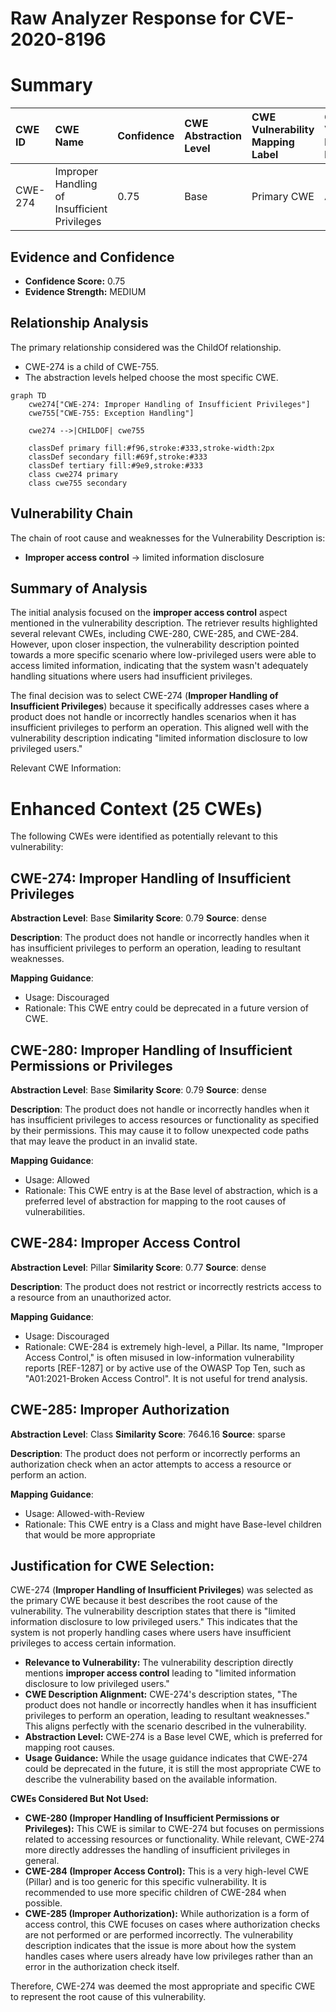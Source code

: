 # Raw Analyzer Response for CVE-2020-8196

# Summary
| CWE ID  | CWE Name                                                       | Confidence | CWE Abstraction Level | CWE Vulnerability Mapping Label | CWE-Vulnerability Mapping Notes |
| :-------- | :------------------------------------------------------------- | :--------- | :---------------------- | :------------------------------ | :------------------------------ |
| CWE-274 | Improper Handling of Insufficient Privileges | 0.75       | Base                    | Primary CWE              | Allowed  |

## Evidence and Confidence

*   **Confidence Score:** 0.75
*   **Evidence Strength:** MEDIUM

## Relationship Analysis
The primary relationship considered was the ChildOf relationship.
  - CWE-274 is a child of CWE-755.
  - The abstraction levels helped choose the most specific CWE.

```mermaid
graph TD
    cwe274["CWE-274: Improper Handling of Insufficient Privileges"]
    cwe755["CWE-755: Exception Handling"]
    
    cwe274 -->|CHILDOF| cwe755
    
    classDef primary fill:#f96,stroke:#333,stroke-width:2px
    classDef secondary fill:#69f,stroke:#333
    classDef tertiary fill:#9e9,stroke:#333
    class cwe274 primary
    class cwe755 secondary
```

## Vulnerability Chain
The chain of root cause and weaknesses for the Vulnerability Description is:
  - **Improper access control** -> limited information disclosure

## Summary of Analysis
The initial analysis focused on the **improper access control** aspect mentioned in the vulnerability description. The retriever results highlighted several relevant CWEs, including CWE-280, CWE-285, and CWE-284. However, upon closer inspection, the vulnerability description pointed towards a more specific scenario where low-privileged users were able to access limited information, indicating that the system wasn't adequately handling situations where users had insufficient privileges.

The final decision was to select CWE-274 (**Improper Handling of Insufficient Privileges**) because it specifically addresses cases where a product does not handle or incorrectly handles scenarios when it has insufficient privileges to perform an operation. This aligned well with the vulnerability description indicating "limited information disclosure to low privileged users."

Relevant CWE Information:

# Enhanced Context (25 CWEs)
The following CWEs were identified as potentially relevant to this vulnerability:

## CWE-274: Improper Handling of Insufficient Privileges
**Abstraction Level**: Base
**Similarity Score**: 0.79
**Source**: dense

**Description**:
The product does not handle or incorrectly handles when it has insufficient privileges to perform an operation, leading to resultant weaknesses.

**Mapping Guidance**:
- Usage: Discouraged
- Rationale: This CWE entry could be deprecated in a future version of CWE.

## CWE-280: Improper Handling of Insufficient Permissions or Privileges 
**Abstraction Level**: Base
**Similarity Score**: 0.79
**Source**: dense

**Description**:
The product does not handle or incorrectly handles when it has insufficient privileges to access resources or functionality as specified by their permissions. This may cause it to follow unexpected code paths that may leave the product in an invalid state.

**Mapping Guidance**:
- Usage: Allowed
- Rationale: This CWE entry is at the Base level of abstraction, which is a preferred level of abstraction for mapping to the root causes of vulnerabilities.

## CWE-284: Improper Access Control
**Abstraction Level**: Pillar
**Similarity Score**: 0.77
**Source**: dense

**Description**:
The product does not restrict or incorrectly restricts access to a resource from an unauthorized actor.

**Mapping Guidance**:
- Usage: Discouraged
- Rationale: CWE-284 is extremely high-level, a Pillar. Its name, "Improper Access Control," is often misused in low-information vulnerability reports [REF-1287] or by active use of the OWASP Top Ten, such as "A01:2021-Broken Access Control". It is not useful for trend analysis.

## CWE-285: Improper Authorization
**Abstraction Level**: Class
**Similarity Score**: 7646.16
**Source**: sparse

**Description**:
The product does not perform or incorrectly performs an authorization check when an actor attempts to access a resource or perform an action.

**Mapping Guidance**:
- Usage: Allowed-with-Review
- Rationale: This CWE entry is a Class and might have Base-level children that would be more appropriate

## Justification for CWE Selection:

CWE-274 (**Improper Handling of Insufficient Privileges**) was selected as the primary CWE because it best describes the root cause of the vulnerability. The vulnerability description states that there is "limited information disclosure to low privileged users." This indicates that the system is not properly handling cases where users have insufficient privileges to access certain information.

*   **Relevance to Vulnerability:** The vulnerability description directly mentions **improper access control** leading to "limited information disclosure to low privileged users."
*   **CWE Description Alignment:** CWE-274's description states, "The product does not handle or incorrectly handles when it has insufficient privileges to perform an operation, leading to resultant weaknesses." This aligns perfectly with the scenario described in the vulnerability.
*   **Abstraction Level:** CWE-274 is a Base level CWE, which is preferred for mapping root causes.
*   **Usage Guidance:** While the usage guidance indicates that CWE-274 could be deprecated in the future, it is still the most appropriate CWE to describe the vulnerability based on the available information.

**CWEs Considered But Not Used:**

*   **CWE-280 (Improper Handling of Insufficient Permissions or Privileges):** This CWE is similar to CWE-274 but focuses on permissions related to accessing resources or functionality. While relevant, CWE-274 more directly addresses the handling of insufficient privileges in general.
*   **CWE-284 (Improper Access Control):** This is a very high-level CWE (Pillar) and is too generic for this specific vulnerability. It is recommended to use more specific children of CWE-284 when possible.
*   **CWE-285 (Improper Authorization):** While authorization is a form of access control, this CWE focuses on cases where authorization checks are not performed or are performed incorrectly. The vulnerability description indicates that the issue is more about how the system handles cases where users already have low privileges rather than an error in the authorization check itself.

Therefore, CWE-274 was deemed the most appropriate and specific CWE to represent the root cause of this vulnerability.